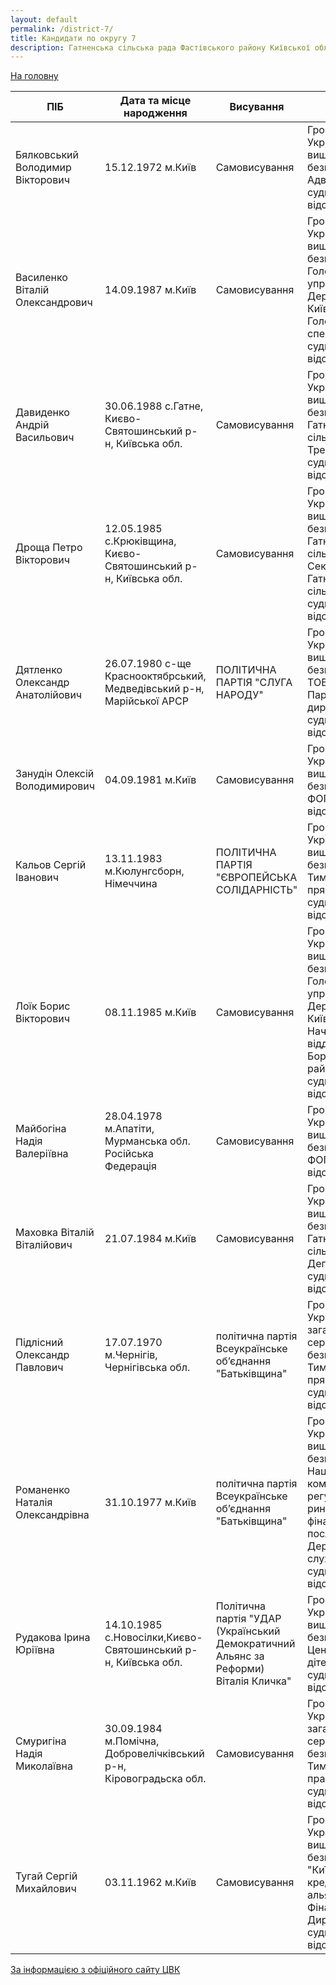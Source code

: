 ```yaml
---
layout: default
permalink: /district-7/
title: Кандидати по округу 7
description: Гатненська сільська рада Фастівського району Київської області
---
```


[На головну](/)


| ПІБ | Дата та місце народження | Висування | Відомості | Дата реєстрації |
|--- |--- |--- |--- |--- |
| Бялковський Володимир Вікторович | 15.12.1972 м.Київ | Самовисування | Громадянин України, освіта вища, безпартійний, Адвокат, судимість відсутня | 23.09.2020 | 
| Василенко Віталій Олександрович | 14.09.1987 м.Київ | Самовисування | Громадянин України, освіта вища, безпартійний, Головне управління Держгеокадастру Київської області, Головний спеціалст, судимість відсутня | 23.09.2020 | 
| Давиденко Андрій Васильович | 30.06.1988 с.Гатне, Києво-Святошинський р-н, Київська обл. | Самовисування | Громадянин України, освіта вища, безпартійний, Гатненська сільска рада, Тренер, судимість відсутня | 19.09.2020 | 
| Дроща Петро Вікторович | 12.05.1985 с.Крюківщина, Києво-Святошинський р-н, Київська обл. | Самовисування | Громадянин України, освіта вища, безпартійний, Гатненська сільська рада, Секретар Гатненської сільської ради, судимість відсутня | 19.09.2020 | 
| Дятленко Олександр Анатолійович | 26.07.1980 с-ще Краснооктябрський, Медведівський р-н, Марійської АРСР | ПОЛІТИЧНА ПАРТІЯ "СЛУГА НАРОДУ" | Громадянин України, освіта вища, безпартійний, ТОВ "Діамант Партнерс", директор, судимість відсутня | 24.09.2020 | 
| Занудін Олексій Володимирович | 04.09.1981 м.Київ | Самовисування | Громадянин України, освіта вища, безпартійний, ФОП, судимість відсутня | 19.09.2020 | 
| Кальов Сергій Іванович | 13.11.1983 м.Кюлунгсборн, Німеччина | ПОЛІТИЧНА ПАРТІЯ "ЄВРОПЕЙСЬКА СОЛІДАРНІСТЬ" | Громадянин України, освіта вища, безпартійний, Тимчасово не пряцює, судимість відсутня | 24.09.2020 | 
| Лоїк Борис Вікторович | 08.11.1985 м.Київ | Самовисування | Громадянин України, освіта вища, безпартійний, Головне управління Держгеокадастру Київська обл., Начальник відділу у Бородянському району, м.Буча, судимість відсутня | 20.09.2020 | 
| Майбогіна Надія Валеріївна | 28.04.1978 м.Апатіти, Мурманська обл. Російська Федерація | Самовисування | Громадянка України, освіта вища, безпартійна, ФОП, судимість відсутня | 19.09.2020 | 
| Маховка Віталій Віталійович | 21.07.1984 м.Київ | Самовисування | Громадянин України, освіта вища, безпартійний, Гатненська сільска рада, Депутат, судимість відсутня | 20.09.2020 | 
| Підлісний Олександр Павлович | 17.07.1970 м.Чернігів, Чернігівська обл. | політична партія Всеукраїнське об’єднання "Батьківщина" | Громадянин України, освіта загальна середня, безпартійний, Тимчасово не пряцює, судимість відсутня | 24.09.2020 | 
| Романенко Наталія Олександрівна | 31.10.1977 м.Київ | політична партія Всеукраїнське об’єднання "Батьківщина" | Громадянка України, освіта вища, безпартійна, Національна комісія з регулювання ринків фінансових послуг України, Державний службовець, судимість відсутня | 24.09.2020 | 
| Рудакова Ірина Юріївна | 14.10.1985 с.Новосілки,Києво-Святошинський р-н, Київська обл. | Політична партія "УДАР (Український Демократичний Альянс за Реформи) Віталія Кличка" | Громадянка України, освіта вища, безпартійна, Центр розвитку дітей, Керівник, судимість відсутня | 24.09.2020 | 
| Смуригіна Надія Миколаївна | 30.09.1984 м.Помічна, Добровелічківський р-н, Кіровоградьска обл. | Самовисування | Громадянка України, освіта загальна середня, безпартійна, Тимчасово не працює, судимість відсутня | 20.09.2020 | 
| Тугай Сергій Михайлович | 03.11.1962 м.Київ | Самовисування | Громадянин України, освіта вища, безпартійний, КС "Київський кредитний альянс", Фінансовий Директор, судимість відсутня | 19.09.2020 |
 

[За інформацією з офіційного сайту ЦВК](https://www.cvk.gov.ua/pls/vm2020/pvm160pt001f01=695pid102=64341rej=0.html)
